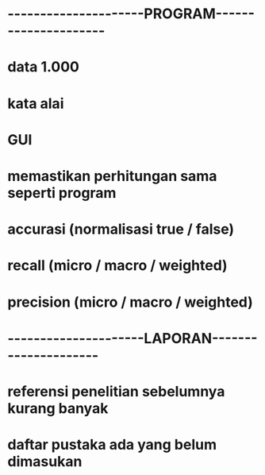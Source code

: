 # ---------------------PROGRAM---------------------
# data 1.000
# kata alai
# GUI
# memastikan perhitungan sama seperti program
# accurasi (normalisasi true / false)
# recall (micro / macro / weighted)
# precision (micro / macro / weighted)

# ---------------------LAPORAN---------------------
# referensi penelitian sebelumnya kurang banyak
# daftar pustaka ada yang belum dimasukan
